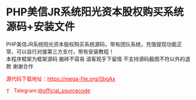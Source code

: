 # PHP美信JR系统阳光资本股权购买系统源码+安装文件

PHP美信JR系统阳光资本股权购买系统源码，带有团队系统，充值提现功能正常，可以自行对接第三方支付，带有安装教程！<br>本程序框架为框架源码  搬砖不容易 请客观手下留情 不支持源码截图不符以外的退款 谢谢合作<br>


<p style="color: red;">源代码下载地址：<a href="https://mega-file.org/0bgAx" style="color: red;">https://mega-file.org/0bgAx</a></p><p style="color: red;"><img src="https://cdn-icons-png.flaticon.com/512/2111/2111646.png" alt="Telegram Icon" style="width: 16px; vertical-align: middle; margin-right: 5px;">Telegram:<a href="https://t.me/official_sourcecode" style="color: red;">@official_sourcecode</a></p>